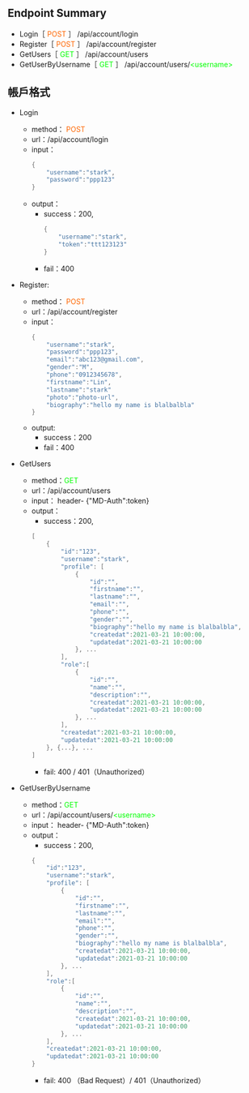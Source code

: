 ## Endpoint Summary
- Login［<font color=#FF6600> POST </font>］ /api/account/login
- Register［<font color=#FF6600> POST </font>］ /api/account/register
- GetUsers［<font color=#00FF00> GET </font>］ /api/account/users
- GetUserByUsername［<font color=#00FF00> GET </font>］ /api/account/users/<font color=#00FF00>\<username\></font>

## 帳戶格式
- Login
    - method：<font color=#FF6600> POST </font>
    - url：/api/account/login
    - input：
        ``` c
        {
            "username":"stark", 
            "password":"ppp123"
        }
        ```
    - output：
        - success：200, 
            ```c
            {
                "username":"stark", 
                "token":"ttt123123"
            }
            ```
        - fail：400

- Register:
    - method：<font color=#FF6600> POST </font>
    - url：/api/account/register
    - input：
        ```c
        {
            "username":"stark", 
            "password":"ppp123", 
            "email":"abc123@gmail.com", 
            "gender":"M", 
            "phone":"0912345678", 
            "firstname":"Lin", 
            "lastname":"stark"
            "photo":"photo-url",
            "biography":"hello my name is blalbalbla"
        }
        ```
    - output: 
        - success：200
        - fail：400

- GetUsers
    - method：<font color=#00FF00>GET</font>
    - url：/api/account/users
    - input： header- {"MD-Auth":token}
    - output：
        - success：200, 
        ```c
        [
            {
                "id":"123",
                "username":"stark",
                "profile": [ 
                    {
                        "id":"", 
                        "firstname":"", 
                        "lastname":"", 
                        "email":"", 
                        "phone":"", 
                        "gender":"",
                        "biography":"hello my name is blalbalbla",
                        "createdat":2021-03-21 10:00:00,
                        "updatedat":2021-03-21 10:00:00
                    }, ...
                ],
                "role":[ 
                    {
                        "id":"", 
                        "name":"", 
                        "description":"", 
                        "createdat":2021-03-21 10:00:00,
                        "updatedat":2021-03-21 10:00:00
                    }, ...
                ],
                "createdat":2021-03-21 10:00:00,
                "updatedat":2021-03-21 10:00:00
            }, {...}, ...
        ]
        ```
        - fail: 400 / 401（Unauthorized）

- GetUserByUsername
    - method：<font color=#00FF00>GET</font>
    - url：/api/account/users/<font color=#00FF00>\<username\></font>
    - input： header- {"MD-Auth":token}
    - output：
        - success：200, 
        ```c
        {
            "id":"123",
            "username":"stark",
            "profile": [ 
                {
                    "id":"", 
                    "firstname":"", 
                    "lastname":"", 
                    "email":"", 
                    "phone":"", 
                    "gender":"",
                    "biography":"hello my name is blalbalbla",
                    "createdat":2021-03-21 10:00:00,
                    "updatedat":2021-03-21 10:00:00
                }, ...
            ],
            "role":[ 
                {
                    "id":"", 
                    "name":"", 
                    "description":"", 
                    "createdat":2021-03-21 10:00:00,
                    "updatedat":2021-03-21 10:00:00
                }, ...
            ],
            "createdat":2021-03-21 10:00:00,
            "updatedat":2021-03-21 10:00:00
        }
        ```
        - fail: 400 （Bad Request）/ 401（Unauthorized）
